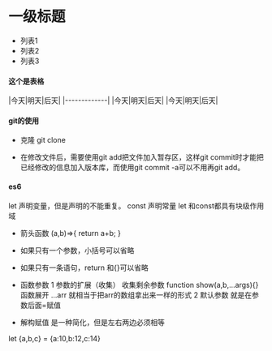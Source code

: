 # 一级标题
- 列表1
- 列表2
- 列表3


#### 这个是表格


|今天|明天|后天|
|-------------|
|今天|明天|后天|
|今天|明天|后天|


#### git的使用

- 克隆
git clone

- 在修改文件后，需要使用git add把文件加入暂存区，这样git commit时才能把已经修改的信息加入版本库，而使用git commit -a可以不用再git add。

#### es6
let  声明变量，但是声明的不能重复。
const 声明常量
let 和const都具有块级作用域

- 箭头函数
(a,b)=>{
  return a+b;
}
- 如果只有一个参数，小括号可以省略
- 如果只有一条语句，return 和{}可以省略

- 函数参数
1 参数的扩展（收集）
  收集剩余参数  function show(a,b,...args){}
  函数展开
  ...arr 就相当于把arr的数组拿出来一样的形式
2 默认参数  就是在参数后面=赋值

- 解构赋值  是一种简化，但是左右两边必须相等

let {a,b,c} = {a:10,b:12,c:14}
